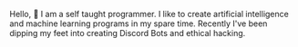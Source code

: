 Hello, 👋  I am a self taught programmer.
I like to create artificial intelligence and machine learning programs in my spare time.
Recently I've been dipping my feet into creating Discord Bots and ethical hacking.


<!---
TahaHaza00/TahaHaza00 is a ✨ special ✨ repository because its `README.md` (this file) appears on your GitHub profile.
You can click the Preview link to take a look at your changes.
--->

